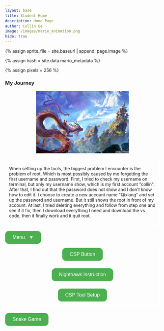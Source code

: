 ```yaml
---
layout: base
title: Student Home 
description: Home Page
author: Collin Ge
image: /images/mario_animation.png
hide: true
---
```


<!--- Concatenation of site URL to frontmatter image  --->
{% assign sprite_file = site.baseurl | append: page.image %}
<!--- Has is a list variable containing mario metadata for sprite --->
{% assign hash = site.data.mario_metadata %}
<!--- Size width/height of Sprit images --->
{% assign pixels = 256 %}

<!--- HTML for page contains <p> tag named "Mario" and class properties for a "sprite"  -->

<p id="mario" class="sprite"></p>
  
<!--- Embedded Cascading Style Sheet (CSS) rules, 
        define how HTML elements look 
--->
<style>

  /*CSS style rules for the id and class of the sprite...
  */
  .sprite {
    height: {{pixels}}px;
    width: {{pixels}}px;
    background-image: url('{{sprite_file}}');
    background-repeat: no-repeat;
  }

  /*background position of sprite element
  */
  #mario {
    background-position: calc({{animations[0].col}} * {{pixels}} * -1px) calc({{animations[0].row}} * {{pixels}}* -1px);
  }
</style>

<!--- Embedded executable code--->
<script>
  ////////// convert YML hash to javascript key:value objects /////////

  var mario_metadata = {}; //key, value object
  {% for key in hash %}  
  
  var key = "{{key | first}}"  //key
  var values = {} //values object
  values["row"] = {{key.row}}
  values["col"] = {{key.col}}
  values["frames"] = {{key.frames}}
  mario_metadata[key] = values; //key with values added

  {% endfor %}

  ////////// game object for player /////////

  class Mario {
    constructor(meta_data) {
      this.tID = null;  //capture setInterval() task ID
      this.positionX = 0;  // current position of sprite in X direction
      this.currentSpeed = 0;
      this.marioElement = document.getElementById("mario"); //HTML element of sprite
      this.pixels = {{pixels}}; //pixel offset of images in the sprite, set by liquid constant
      this.interval = 100; //animation time interval
      this.obj = meta_data;
      this.marioElement.style.position = "absolute";
    }

    animate(obj, speed) {
      let frame = 0;
      const row = obj.row * this.pixels;
      this.currentSpeed = speed;

      this.tID = setInterval(() => {
        const col = (frame + obj.col) * this.pixels;
        this.marioElement.style.backgroundPosition = `-${col}px -${row}px`;
        this.marioElement.style.left = `${this.positionX}px`;

        this.positionX += speed;
        frame = (frame + 1) % obj.frames;

        const viewportWidth = window.innerWidth;
        if (this.positionX > viewportWidth - this.pixels) {
          document.documentElement.scrollLeft = this.positionX - viewportWidth + this.pixels;
        }
      }, this.interval);
    }

    startWalking() {
      this.stopAnimate();
      this.animate(this.obj["Walk"], 7.5);
    }

    startWalkingLeft() {
        this.stopAnimate();
        this.animate(this.obj["WalkL"], -7.5);
    }

    startRunningLeft() {
        this.stopAnimate();
        this.animate(this.obj["Run1L"], -15);
    }

    startRunning() {
      this.stopAnimate();
      this.animate(this.obj["Run1"], 15);
    }

    startPuffing() {
      this.stopAnimate();
      this.animate(this.obj["Puff"], 0);
    }

    startPuffingLeft() {
      this.stopAnimate();
      this.animate(this.obj["PuffL"], 0);
    }

    startCheering() {
      this.stopAnimate();
      this.animate(this.obj["Cheer"], 0);
    }

    startFlipping() {
      this.stopAnimate();
      this.animate(this.obj["Flip"], 0);
    }

    startResting() {
      this.stopAnimate();
      this.animate(this.obj["Rest"], 0);
    }

    startRestingLeft() {
      this.stopAnimate();
      this.animate(this.obj["RestL"], 0);
    }

    stopAnimate() {
      clearInterval(this.tID);
    }
  }

  const mario = new Mario(mario_metadata);

  ////////// event control /////////
  window.addEventListener("keydown", (event) => {
    if (event.key === "ArrowRight") {
      event.preventDefault();
        if (mario.currentSpeed === 0) {
            mario.startWalking();
        } 
        else if (mario.currentSpeed === 7.5) {
            mario.startRunning();
        }
        else if (mario.currentSpeed < 0){
            mario.startResting();
        }
    } 

    else if (event.key === "ArrowDown") {
      event.preventDefault();
      if (event.repeat) {
        mario.stopAnimate();
      } 
      else if (mario.currentSpeed >= 0){
        mario.startPuffing();
      }
      else {
        mario.startPuffingLeft();
      }
    } 

    else if (event.key === "ArrowLeft") {
        event.preventDefault();
        if (mario.currentSpeed === 0) {
            mario.startWalkingLeft();
        } 
        else if (mario.currentSpeed === -7.5) {
            mario.startRunningLeft();
        }
        else if (mario.currentSpeed > 0){
            mario.startRestingLeft();
        }
    }

    else if (event.key === "ArrowUp") {
      event.preventDefault();
      if (mario.currentSpeed === 0) {
        mario.startFlipping();
      }
      else if (mario.currentSpeed < 0) {
        mario.startRestingLeft();
      }
      else if (mario.currentSpeed > 0) {
        mario.startResting();
      }
    }
  });

  //touch events that enable animations
  window.addEventListener("touchstart", (event) => {
    event.preventDefault(); // prevent default browser action
    if (event.touches[0].clientX > window.innerWidth / 2) {
      // move right
      if (currentSpeed === 0) { // if at rest, go to walking
        mario.startWalking();
      } else if (currentSpeed === 7.5) { // if walking, go to running
        mario.startRunning();
      }
    } else {
      // move left
      mario.startPuffing();
    }
  });

  //stop animation on window blur
  window.addEventListener("blur", () => {
    mario.stopAnimate();
  });

  //start animation on page load or page refresh
  document.addEventListener("DOMContentLoaded", () => {
    // adjust sprite size for high pixel density devices
    const scale = window.devicePixelRatio;
    const sprite = document.querySelector(".sprite");
    sprite.style.transform = `scale(${.5 * scale})`;
    mario.startResting();
  });

</script>


<html lang="en">
<head>
    <meta charset="UTF-8">
    <meta http-equiv="X-UA-Compatible" content="IE=edge">
    <meta name="viewport" content="width=device-width, initial-scale=1.0">
    <title>My Journey</title>
    <style>
        .section {
            border: 3px solid white; 
            padding: 10px;
            margin-bottom: 10px;
            display: flex;          /* Enables flexbox */
            justify-content: center; /* Centers content horizontally */
            align-items: center;     /* Centers content vertically */
            flex-direction: column;
        }
      img{
        display: block;
        margin: auto;
      }
    </style>
    <style>
    button {
        background-color: #4CAF50;   
        color: white;                
        padding: 12px 24px;          
        border: none;                
        border-radius: 12px;         
        cursor: pointer;             
        font-size: 16px;             
        transition: background-color 0.3s ease, transform 0.3s ease, opacity 0.3s ease; 
    }

    button:hover {
        background-color: #45a049;    /* Darker green when hovered */
        opacity: 0.7;                 /* Fade effect */
        transform: scale(1.05);       /* Slight zoom effect */
    }

    .nklink button {
        margin-top: 10px;            /* Adds space between buttons */
    }
</style>

</head>
<body>
    <h3>My Journey</h3>
    <div>
     <p>
     </p>
    </div>
    <img src="images/dragon.jpg" alt="Image" width="60%">
    <div>
      <p>
      </p>
    </div>
    <div class="section">
        <p>
            When setting up the tools, the biggest problem I encounter is the problem of root. Which is most possibly caused by me forgetting the first username and password. First, I tried to check my username on terminal, but only my username show, which is my first account "collin". After that, I find out that the password does not show and I don't know how to edit it. I choose to create a new account name "Qixiang" and set up the password and username. But it still shows the root in front of my account. At last, I tried deleting everything and follow from step one and see if it fix, then I download everything I need and download the vs code, then it finally work and it quit root.
        </p>
    </div>
</body>
<style>
    .paste-button {
        position: relative;
        display: block;
        font-family: 'Segoe UI', Tahoma, Geneva, Verdana, sans-serif;
    }

    .button {
        background-color: #88bc4c;
        color: #212121;
        padding: 10px 15px;
        font-size: 15px;
        font-weight: bold;
        border: 2px solid transparent;
        border-radius: 15px;
        cursor: pointer;
    }

    .dropdown-content, .submenu-content {
        display: none;
        font-size: 13px;
        position: absolute;
        z-index: 1;
        min-width: 200px;
        background-color: #212121;
        border: 2px solid #88bc4c;
        border-radius: 0px 15px 15px 15px;
        box-shadow: 0px 8px 16px 0px rgba(0,0,0,0.2);
    }

    .dropdown-content a, .submenu-content a {
        color: #88bc4c;
        padding: 8px 10px;
        text-decoration: none;
        display: block;
        transition: 0.1s;
    }

    .dropdown-content a:hover, .submenu-content a:hover {
        background-color: #88bc4c;
        color: #212121;
    }

    .dropdown-content a:focus, .submenu-content a:focus {
        background-color: #212121;
        color: #88bc4c;
    }

    .dropdown-content #top:hover {
        border-radius: 0px 13px 0px 0px;
    }

    .dropdown-content #bottom:hover {
        border-radius: 0px 0px 13px 13px;
    }

    .paste-button:hover button {
        border-radius: 15px 15px 0px 0px;
    }

    .paste-button:hover .dropdown-content {
        display: block;
    }

    /* Submenu styles */
    .submenu {
        position: relative;
    }

    .submenu-content {
        top: 0;
        left: 100%;
        border-radius: 0 15px 15px 15px;
    }

    .submenu-content a:first-child:hover {
        border-radius: 0px 13px 0px 0px;
    }

    .submenu-content a:last-child:hover {
        border-radius: 0px 0px 13px 13px;
    }

    .submenu:hover .submenu-content {
        display: block;
    }
</style>

<div>
<p></p>
</div>
<div class="paste-button">
  <button class="button">Menu &nbsp; ▼</button>
  <div class="dropdown-content">
    <a id="top" href="{{site.baseurl}}/blogs/">blog</a>
    <div class="submenu">
        <a id="middle" href="https://nighthawkcoders.github.io/portfolio_2025/javascript/project/play">Javascript cell &nbsp; ▶</a>
        <div class="submenu-content">
            <a href="{{site.baseurl}}/cookieclicker/">Cookie clicker</a>
            <a href="{{site.baseurl}}/calculator/">Calculator</a>
            <a href="{{site.baseurl}}/snake/">Snake Game</a>
        </div>
    </div>
    <a id="bottom" href="{{site.baseurl}}/about/">About Pages</a>
  </div>
</div>
  <div class="section" class="nklink">
    <button>CSP Button</button>
    <div>
     <p>
     </p>
    </div>
     <a href="https://nighthawkcoders.github.io/portfolio_2025/navigation/section/csp" class="nklink">
      <button>Nighthawk Instruction</button>
     </a>
    <div>
     <p>
     </p>
     <a href="https://nighthawkcoders.github.io/portfolio_2025/devops/tools/home" class="nklink">
      <button>CSP Tool Setup</button>
     </a>
    </div>
  </div>
  <div>
    <p></p>
    <a href="http://127.0.0.1:4100/collinCSP_2025/snake/" class="nklink">
      <button>Snake Game</button>
    </a>
  </div>
  <div>
  <p></p>
  </div>
</html>

